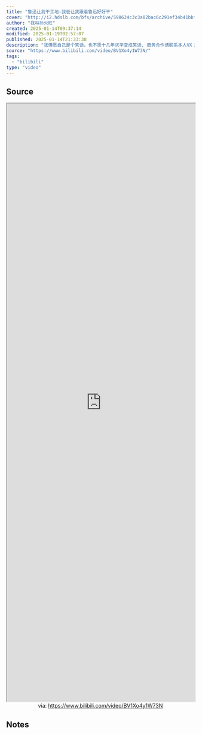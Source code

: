 ```yaml
---
title: "鲁迅让我干工地-我爸让我跟着鲁迅好好干"
cover: "http://i2.hdslb.com/bfs/archive/598634c3c3a02bac6c291ef34b41bbf0da7117f5.jpg@189w_107h.webp"
author: "我叫孙火旺"
created: 2025-01-14T09:37:14
modified: 2025-01-19T02:57:07
published: 2025-01-14T21:33:38
description: "我情愿自己是个笑话，也不愿十几年求学变成笑话, 商务合作请联系本人VX：dingzn88，相关视频：蝴蝶步2.0(◦˙▽˙◦)，这一定就是原片吧9，我一定会救你出去的！，保  护  砂  隐  村，未来大学生源不够怎么办？答：可以把老年人招入大学，耿直采访, 致命吐槽, 没有希望，专家建议：付费上班，作为鲁迅先生的孙子真的是太难了！，朕的大清都亡了，还放我照片干嘛，王思聪，你他妈这可是滨边美波啊！"
source: "https://www.bilibili.com/video/BV1Xo4y1W73N/"
tags:
  - "bilibili"
type: "video"
---
```


## Source

<iframe src='https://player.bilibili.com/player.html?isOutside=true&bvid=BV1Xo4y1W73N&p=1&autoplay=false' style='height:40vh;width:100%' class='iframe-radius' allow='fullscreen'></iframe>
<center>via: <a href='https://www.bilibili.com/video/BV1Xo4y1W73N' target='_blank' class='external-link'>https://www.bilibili.com/video/BV1Xo4y1W73N</a></center>

## Notes
